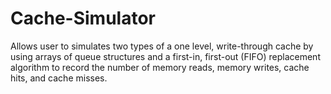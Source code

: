 # Cache-Simulator
Allows user to simulates two types of a one level, write-through cache by using arrays of queue structures and a first-in, first-out (FIFO) replacement algorithm to record the number of memory reads, memory writes, cache hits, and cache misses.
